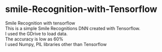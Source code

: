 # smile-Recognition-with-Tensorflow
Smile Recognition with tensorflow
<br>This is a simple Smile Recognitions DNN created with Tensorflow.
<br>I used the GDrive to load data.
<br>The accuracy is low as 60%
<br>I used Numpy, PIL libraries other than Tensorflow
